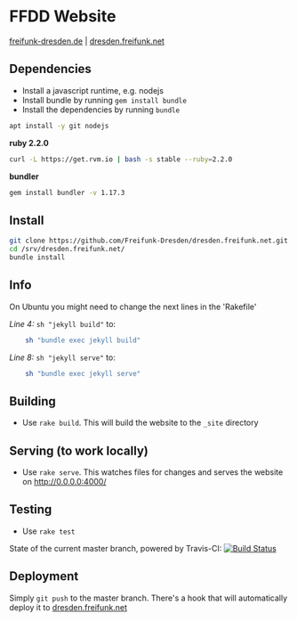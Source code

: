 # FFDD Website

[freifunk-dresden.de](https://freifunk-dresden.de/) | [dresden.freifunk.net](https://dresden.freifunk.net/)

## Dependencies
 - Install a javascript runtime, e.g. nodejs
 - Install bundle by running `gem install bundle`
 - Install the dependencies by running `bundle`

```bash
apt install -y git nodejs
```

**ruby 2.2.0**

```bash
curl -L https://get.rvm.io | bash -s stable --ruby=2.2.0
```

**bundler**

```bash
gem install bundler -v 1.17.3
```

## Install
```bash
git clone https://github.com/Freifunk-Dresden/dresden.freifunk.net.git /srv/dresden.freifunk.net
cd /srv/dresden.freifunk.net/
bundle install
```

## Info
On Ubuntu you might need to change the next lines in the 'Rakefile'

*Line 4:* `sh "jekyll build"` to:
```bash
    sh "bundle exec jekyll build"
```
*Line 8:* `sh "jekyll serve"` to:
```bash
    sh "bundle exec jekyll serve"
```

## Building
 - Use `rake build`. This will build the website to the `_site` directory

## Serving (to work locally)
 - Use `rake serve`. This watches files for changes and serves the website on http://0.0.0.0:4000/

## Testing
 - Use `rake test`

State of the current master branch, powered by Travis-CI:
[![Build Status](https://travis-ci.com/Freifunk-Dresden/dresden.freifunk.net.svg?branch=master)](https://travis-ci.com/Freifunk-Dresden/dresden.freifunk.net)

## Deployment
Simply `git push` to the master branch. There's a hook that will automatically deploy it to [dresden.freifunk.net](dresden.freifunk.net)
